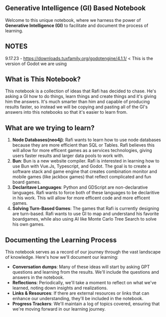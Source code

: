 ## Generative Intelligence (GI) Based Notebook
Welcome to this unique notebook, where we harness the power of **Generative Intelligence (GI)** to facilitate and document the process of learning.

## NOTES
9.17.23 - https://downloads.tuxfamily.org/godotengine/4.1.1/ < This is the version of Godot we are using 

## What is This Notebook?

This notebook is a collection of ideas that Rafi has decided to chase. He's asking a GI how to do things, learn things and create things and it's giving him the answers. It's much smarter than him and capable of producing results faster, so instead we will be copying and pasting all of the GI's answers into this notebooks so that it's easier to learn from.

## What are we trying to learn?

1. **Node Databases(neo4j)**: Rafi wants to learn how to use node databases because they are more efficient than SQL or Tables. Rafi believes this will allow for more efficent games as a services technologies, giving users faster results and larger data pools to work with.
2. **Bun**: Bun is a new website compiler. Rafi is interested in learning how to use Bun with Vue.Js, Typescript, and Godot. The goal is to create a software stack and game engine that creates combination monitor and mobile games (like jackbox games) that reflect complicated and fun board games.
3. **Declaritave Languages**: Python and GDScript are non-declarative languages. Rafi wants to force both of these languages to be declaritive in his work.  This will allow for more efficent code and more efficent games.
4. **Solving Turn-Based Games**: The games that Rafi is currently designing are turn-based. Rafi wants to use GI to map and understand his favorite boardgames, while also using AI like Monte Carlo Tree Search to solve his own games. 

## Documenting the Learning Process

This notebook serves as a record of our journey through the vast landscape of knowledge. Here's how we'll document our learning:

- **Conversation dumps**: Many of these ideas will start by asking GPT questions and learning from the results. We'll include the questions and answers in the notebook.
- **Reflections**: Periodically, we'll take a moment to reflect on what we've learned, noting down insights and realizations.
- **Links & Resources**: If there are external resources or links that can enhance our understanding, they'll be included in the notebook.
- **Progress Trackers**: We'll maintain a log of topics covered, ensuring that we're moving forward in our learning journey.
